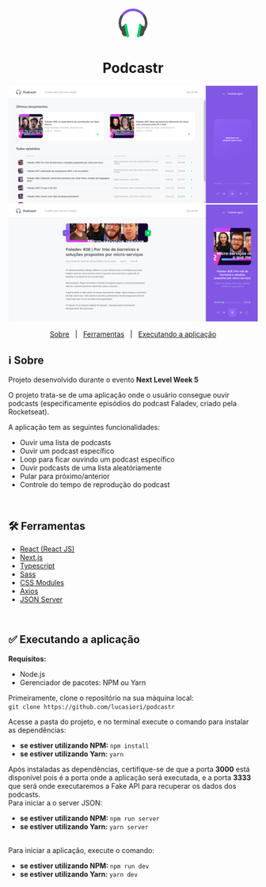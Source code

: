 <p align="center">
  <img src="https://github.com/lucasiori/podcastr/blob/main/public/favicon.png" alt="Homepage" />
  <h1 align="center">Podcastr</h1>
</p>

<p align="center">
  <img src="https://github.com/lucasiori/podcastr/blob/main/.github/screenshot1.png" alt="Homepage" />
  <img src="https://github.com/lucasiori/podcastr/blob/main/.github/screenshot.png" alt="Página do episódio" />
</p>

<p align="center">
  <a href="#sobre">Sobre</a> &nbsp;&nbsp;|&nbsp;&nbsp;
  <a href="#ferramentas">Ferramentas</a> &nbsp;&nbsp;|&nbsp;&nbsp;
  <a href="#executando-aplicacao">Executando a aplicação</a>
</p>

<h2 id="sobre">ℹ Sobre</h2>

<p>Projeto desenvolvido durante o evento <strong>Next Level Week 5</strong></p>
<p>O projeto trata-se de uma aplicação onde o usuário consegue ouvir podcasts (especificamente episódios do podcast Faladev, criado pela Rocketseat).</p>
<p>
  A aplicação tem as seguintes funcionalidades:
  <ul>
    <li>Ouvir uma lista de podcasts</li>
    <li>Ouvir um podcast específico</li>
    <li>Loop para ficar ouvindo um podcast específico</li>
    <li>Ouvir podcasts de uma lista aleatóriamente</li>
    <li>Pular para próximo/anterior</li>
    <li>Controle do tempo de reprodução do podcast</li>
  </ul>
</p>

<br />

<h2 id="ferramentas">🛠️ Ferramentas</h2>

<ul>
  <li><a href="https://pt-br.reactjs.org/" target="_blank">React (React JS)</a></li>
  <li><a href="https://nextjs.org/" target="_blank">Next.js</a></li>
  <li><a href="https://www.typescriptlang.org/" target="_blank">Typescript</a></li>
  <li><a href="https://sass-lang.com/" target="_blank">Sass</a></li>
  <li><a href="https://github.com/css-modules/css-modules" target="_blank">CSS Modules</a></li>
  <li><a href="https://github.com/axios/axios" target="_blank">Axios</a></li>
  <li><a href="https://github.com/typicode/json-server" target="_blank">JSON Server</a></li>
</ul>

<br />

<h2 id="executando-aplicacao">✅ Executando a aplicação</h2>

<strong>Requisitos:</strong>
<ul>
  <li>Node.js</li>
  <li>Gerenciador de pacotes: NPM ou Yarn</li>
</ul>

<p>
  Primeiramente, clone o repositório na sua máquina local: <br />
  <code>git clone https://github.com/lucasiori/podcastr</code>
</p>

<p>
  Acesse a pasta do projeto, e no terminal execute o comando para instalar as dependências: <br />
  <ul>
    <li>
      <strong>se estiver utilizando NPM: </strong>
      <code>npm install</code>
    </li>
    <li>
      <strong>se estiver utilizando Yarn: </strong>
      <code>yarn</code>
    </li>
  </ul>
</p>

<p>
  Após instaladas as dependências, certifique-se de que a porta <strong>3000</strong> está disponível pois é a porta onde a aplicação será executada,
  e a porta <strong>3333</strong> que será onde executaremos a Fake API para recuperar os dados dos podcasts. <br />
  Para iniciar a o server JSON: <br />
  <ul>
    <li>
      <strong>se estiver utilizando NPM: </strong>
      <code>npm run server</code>
    </li>
    <li>
      <strong>se estiver utilizando Yarn: </strong>
      <code>yarn server</code>
    </li>
  </ul>
  <br />
  Para iniciar a aplicação, execute o comando: <br />
  <ul>
    <li>
      <strong>se estiver utilizando NPM: </strong>
      <code>npm run dev</code>
    </li>
    <li>
      <strong>se estiver utilizando Yarn: </strong>
      <code>yarn dev</code>
    </li>
  </ul>
</p>
